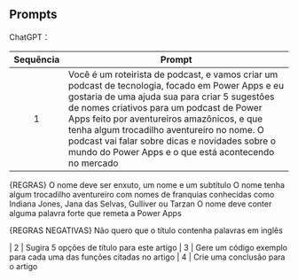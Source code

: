 ## Prompts


ChatGPT：

|Sequência| Prompt                                                                                                                                                                                                                                                                         |
| :-----: | ------------------------------------------------------------------------------------------------------------------------------------------------------------------------------------------------------------------------------------------------------------------------------ |
|    1    | Você é um roteirista de podcast, e vamos criar um podcast de tecnologia, focado em Power Apps e eu gostaria de uma ajuda sua para criar 5 sugestões de nomes criativos para um podcast de Power Apps feito por aventureiros amazônicos, e que tenha algum trocadilho aventureiro no nome. O podcast vai falar sobre dicas e novidades sobre o mundo do Power Apps e o que está acontecendo no mercado 
{REGRAS}
O nome deve ser enxuto, um nome e um subtítulo 
O nome tenha algum trocadilho aventureiro com nomes de franquias conhecidas como Indiana Jones,  Jana das Selvas, Gulliver ou Tarzan 
O nome deve conter alguma palavra forte que remeta a Power Apps

{REGRAS NEGATIVAS}
Não quero que o título contenha palavras em inglês 

|    2    | Sugira 5 opções de título para este artigo
|    3    | Gere um código exemplo para cada uma das funções citadas no artigo
|    4    | Crie uma conclusão para o artigo
